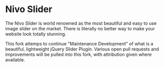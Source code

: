 # Nivo Slider

The Nivo Slider is world renowned as the most beautiful and easy to use image slider on the market. There is literally no better way to make your website look totally stunning.

This fork attemps to continue "Maintenance Development" of what is a beautiful, lightweight jQuery Slider Plugin.  Various open pull requests and improvements will be pulled into this fork, with attribution given where available.


